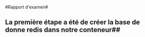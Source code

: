 #Rapport d'examen#

## La première étape a été de créer la base de donne redis dans notre conteneur##